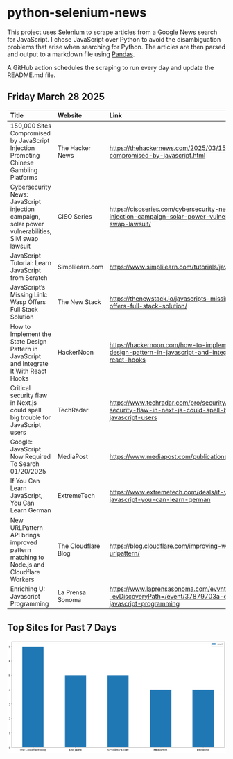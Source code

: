 # python-selenium-news

This project uses [Selenium](https://www.seleniumhq.org/) to scrape articles from a Google News search for JavaScript.
I chose JavaScript over Python to avoid the disambiguation problems that arise when searching for Python.
The articles are then parsed and output to a markdown file using [Pandas](https://pandas.pydata.org/).

A GitHub action schedules the scraping to run every day and update the README.md file.

## Friday March 28 2025


| Title                                                                                            | Website             | Link                                                                                                                  |
|:-------------------------------------------------------------------------------------------------|:--------------------|:----------------------------------------------------------------------------------------------------------------------|
| 150,000 Sites Compromised by JavaScript Injection Promoting Chinese Gambling Platforms           | The Hacker News     | https://thehackernews.com/2025/03/150000-sites-compromised-by-javascript.html                                         |
| Cybersecurity News: JavaScript injection campaign, solar power vulnerabilities, SIM swap lawsuit | CISO Series         | https://cisoseries.com/cybersecurity-news-javascript-injection-campaign-solar-power-vulnerabilities-sim-swap-lawsuit/ |
| JavaScript Tutorial: Learn JavaScript from Scratch                                               | Simplilearn.com     | https://www.simplilearn.com/tutorials/javascript-tutorial                                                             |
| JavaScript’s Missing Link: Wasp Offers Full Stack Solution                                       | The New Stack       | https://thenewstack.io/javascripts-missing-link-wasp-offers-full-stack-solution/                                      |
| How to Implement the State Design Pattern in JavaScript and Integrate It With React Hooks        | HackerNoon          | https://hackernoon.com/how-to-implement-the-state-design-pattern-in-javascript-and-integrate-it-with-react-hooks      |
| Critical security flaw in Next.js could spell big trouble for JavaScript users                   | TechRadar           | https://www.techradar.com/pro/security/critical-security-flaw-in-next-js-could-spell-big-trouble-for-javascript-users |
| Google: JavaScript Now Required To Search 01/20/2025                                             | MediaPost           | https://www.mediapost.com/publications/article/402666/                                                                |
| If You Can Learn JavaScript, You Can Learn German                                                | ExtremeTech         | https://www.extremetech.com/deals/if-you-can-learn-javascript-you-can-learn-german                                    |
| New URLPattern API brings improved pattern matching to Node.js and Cloudflare Workers            | The Cloudflare Blog | https://blog.cloudflare.com/improving-web-standards-urlpattern/                                                       |
| Enriching U: Javascript Programming                                                              | La Prensa Sonoma    | https://www.laprensasonoma.com/evvnt/?_evDiscoveryPath=/event/37879703a-enriching-u-javascript-programming            |
## Top Sites for Past 7 Days

![Graph of Top Sites](https://raw.githubusercontent.com/dan-mba/python-selenium-news/main/last-week.png)
